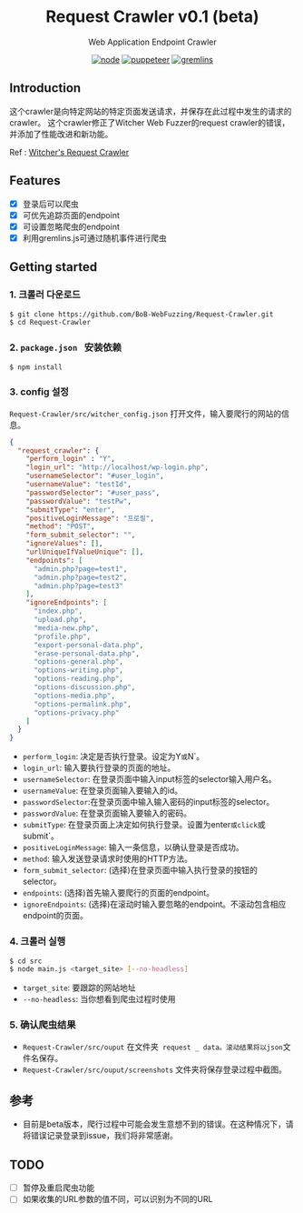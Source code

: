<div align="center">
    <h1>Request Crawler v0.1 (beta)</h1>
    <p>Web Application Endpoint Crawler</p>
</div>

<div align="center">
    <a href="https://nodejs.org/"><img src='https://img.shields.io/badge/node-18.15.0-blueviolet' alt="node"></a>
    <a href="https://pptr.dev/"><img src='https://img.shields.io/badge/puppeteer-21.3.8-brightgreen' alt="puppeteer"></a>
    <a href="https://github.com/marmelab/gremlins.js"><img src='https://img.shields.io/badge/gremlins-2.2.0-blue' alt="gremlins"></a>
</div>

## Introduction
这个crawler是向特定网站的特定页面发送请求，并保存在此过程中发生的请求的crawler。
这个crawler修正了Witcher Web Fuzzer的request crawler的错误，并添加了性能改进和新功能。

Ref : <a href="https://github.com/sefcom/Witcher/tree/master/base/helpers/request_crawler">Witcher's Request Crawler</a>

## Features
- [x] 登录后可以爬虫
- [x] 可优先追踪页面的endpoint
- [x] 可设置忽略爬虫的endpoint
- [x] 利用gremlins.js可通过随机事件进行爬虫

## Getting started
### 1. 크롤러 다운로드
```bash
$ git clone https://github.com/BoB-WebFuzzing/Request-Crawler.git
$ cd Request-Crawler
```
### 2. `package.json ` 安装依赖
```bash
$ npm install
```
### 3. config 설정
`Request-Crawler/src/witcher_config.json` 打开文件，输入要爬行的网站的信息。
```json
{
  "request_crawler": {
    "perform_login" : "Y",
    "login_url": "http://localhost/wp-login.php",
    "usernameSelector": "#user_login",
    "usernameValue": "testId",
    "passwordSelector": "#user_pass",
    "passwordValue": "testPw",
    "submitType": "enter",
    "positiveLoginMessage": "프로필",
    "method": "POST",
    "form_submit_selector": "",
    "ignoreValues": [],
    "urlUniqueIfValueUnique": [],
    "endpoints": [
      "admin.php?page=test1",
      "admin.php?page=test2",
      "admin.php?page=test3"
    ],
    "ignoreEndpoints": [
      "index.php",
      "upload.php",
      "media-new.php",
      "profile.php",
      "export-personal-data.php",
      "erase-personal-data.php",
      "options-general.php",
      "options-writing.php",
      "options-reading.php",
      "options-discussion.php",
      "options-media.php",
      "options-permalink.php",
      "options-privacy.php"
    ]
  }
}
```
- `perform_login`: 决定是否执行登录。设定为Y`或`N`。
- `login_url`: 输入要执行登录的页面的地址。
- `usernameSelector`: 在登录页面中输入input标签的selector输入用户名。
- `usernameValue`: 在登录页面输入要输入的id。
- `passwordSelector`:在登录页面中输入输入密码的input标签的selector。
- `passwordValue`: 在登录页面输入要输入的密码。
- `submitType`: 在登录页面上决定如何执行登录。设置为enter`或click`或submit`。
- `positiveLoginMessage`: 输入一条信息，以确认登录是否成功。
- `method`: 输入发送登录请求时使用的HTTP方法。
- `form_submit_selector`: (选择)在登录页面中输入执行登录的按钮的selector。
- `endpoints`: (选择)首先输入要爬行的页面的endpoint。
- `ignoreEndpoints`: (选择)在滚动时输入要忽略的endpoint。不滚动包含相应endpoint的页面。
### 4. 크롤러 실행
```bash
$ cd src
$ node main.js <target_site> [--no-headless]
```
- `target_site`: 要跟踪的网站地址
- `--no-headless`: 当你想看到爬虫过程时使用
### 5. 确认爬虫结果
- `Request-Crawler/src/ouput` 在文件夹` request _ data。滚动结果将以json`文件名保存。
- `Request-Crawler/src/ouput/screenshots` 文件夹将保存登录过程中截图。

## 参考
- 目前是beta版本，爬行过程中可能会发生意想不到的错误。在这种情况下，请将错误记录登录到issue，我们将非常感谢。

## TODO
- [ ] 暂停及重启爬虫功能
- [ ] 如果收集的URL参数的值不同，可以识别为不同的URL
